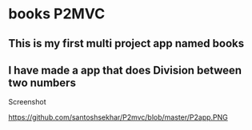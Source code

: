 # books P2MVC

## This is my first multi project app named books
## I have made a app that does Division between two numbers

Screenshot

https://github.com/santoshsekhar/P2mvc/blob/master/P2app.PNG
